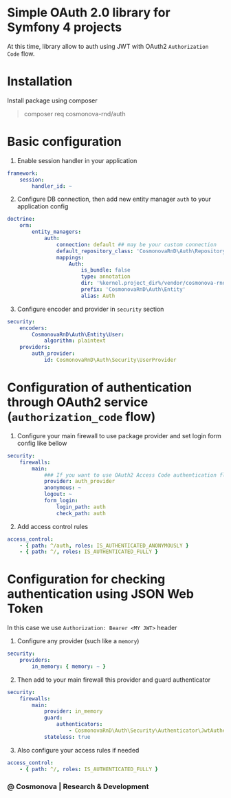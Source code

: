 # Simple OAuth 2.0 library for Symfony 4 projects

At this time, library allow to auth using JWT with OAuth2 `Authorization Code` flow.

# Installation

Install package using composer

> composer req cosmonova-rnd/auth

# Basic configuration

1. Enable session handler in your application

```yml
framework:
    session:
        handler_id: ~
```

2. Configure DB connection, then add new entity manager `auth` to your application config

```yml
doctrine:
    orm:
        entity_managers:
            auth:
                connection: default ## may be your custom connection
                default_repository_class: 'CosmonovaRnD\Auth\Repository\UserRepository'
                mappings:
                    Auth:
                        is_bundle: false
                        type: annotation
                        dir: '%kernel.project_dir%/vendor/cosmonova-rnd/auth/src/Entity'
                        prefix: 'CosmonovaRnD\Auth\Entity'
                        alias: Auth
```

3. Configure encoder and provider in `security` section

```yml
security:
    encoders:
        CosmonovaRnD\Auth\Entity\User:
            algorithm: plaintext
    providers:
        auth_provider:
            id: CosmonovaRnD\Auth\Security\UserProvider
```

# Configuration of authentication through OAuth2 service (`authorization_code` flow)

1. Configure your main firewall to use package provider and set login form config like bellow

```yml
security:
    firewalls:
        main:
            ### If you want to use OAuth2 Access Code authentication flow
            provider: auth_provider
            anonymous: ~
            logout: ~
            form_login:
                login_path: auth
                check_path: auth            
```

2. Add access control rules

```yml
access_control:
	- { path: ^/auth, roles: IS_AUTHENTICATED_ANONYMOUSLY }
    - { path: ^/, roles: IS_AUTHENTICATED_FULLY }
```

# Configuration for checking authentication using JSON Web Token

In this case we use `Authorization: Bearer <MY JWT>` header

1. Configure any provider (such like a `memory`)

```yml
security:
    providers:
        in_memory: { memory: ~ }
```

2. Then add to your main firewall this provider and guard authenticator

```yml
security:
    firewalls:
        main:
            provider: in_memory
            guard:
                authenticators:
                    - CosmonovaRnD\Auth\Security\Authenticator\JwtAuthenticator
            stateless: true
```

3. Also configure your access rules if needed

```yml
access_control:
    - { path: ^/, roles: IS_AUTHENTICATED_FULLY }
```

### @ Cosmonova | Research & Development

